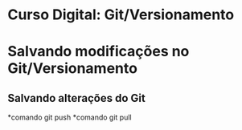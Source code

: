 # Curso Digital: Git/Versionamento

# Salvando modificações no Git/Versionamento

## Salvando alterações do Git

*comando git push
*comando git pull
